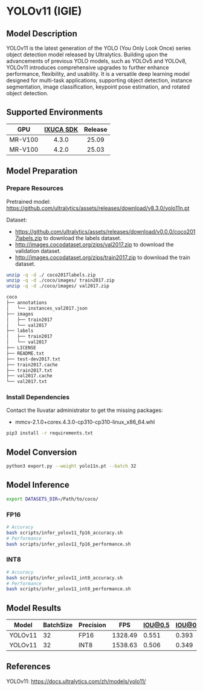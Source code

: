 # YOLOv11 (IGIE)

## Model Description

YOLOv11 is the latest generation of the YOLO (You Only Look Once) series object detection model released by Ultralytics. Building upon the advancements of previous YOLO models, such as YOLOv5 and YOLOv8, YOLOv11 introduces comprehensive upgrades to further enhance performance, flexibility, and usability. It is a versatile deep learning model designed for multi-task applications, supporting object detection, instance segmentation, image classification, keypoint pose estimation, and rotated object detection.

## Supported Environments

| GPU    | [IXUCA SDK](https://gitee.com/deep-spark/deepspark#%E5%A4%A9%E6%95%B0%E6%99%BA%E7%AE%97%E8%BD%AF%E4%BB%B6%E6%A0%88-ixuca) | Release |
| :----: | :----: | :----: |
| MR-V100 | 4.3.0 | 25.09 |
| MR-V100 | 4.2.0 | 25.03 |

## Model Preparation

### Prepare Resources

Pretrained model: <https://github.com/ultralytics/assets/releases/download/v8.3.0/yolo11n.pt>

Dataset:
  - <https://github.com/ultralytics/assets/releases/download/v0.0.0/coco2017labels.zip> to download the labels dataset.
  - <http://images.cocodataset.org/zips/val2017.zip> to download the validation dataset.
  - <http://images.cocodataset.org/zips/train2017.zip> to download the train dataset.

```bash
unzip -q -d ./ coco2017labels.zip
unzip -q -d ./coco/images/ train2017.zip
unzip -q -d ./coco/images/ val2017.zip

coco
├── annotations
│   └── instances_val2017.json
├── images
│   ├── train2017
│   └── val2017
├── labels
│   ├── train2017
│   └── val2017
├── LICENSE
├── README.txt
├── test-dev2017.txt
├── train2017.cache
├── train2017.txt
├── val2017.cache
└── val2017.txt
```

### Install Dependencies

Contact the Iluvatar administrator to get the missing packages:
- mmcv-2.1.0+corex.4.3.0-cp310-cp310-linux_x86_64.whl

```bash
pip3 install -r requirements.txt
```

## Model Conversion

```bash
python3 export.py --weight yolo11n.pt --batch 32
```

## Model Inference

```bash
export DATASETS_DIR=/Path/to/coco/
```

### FP16

```bash
# Accuracy
bash scripts/infer_yolov11_fp16_accuracy.sh
# Performance
bash scripts/infer_yolov11_fp16_performance.sh
```

### INT8

```bash
# Accuracy
bash scripts/infer_yolov11_int8_accuracy.sh
# Performance
bash scripts/infer_yolov11_int8_performance.sh
```

## Model Results

| Model   | BatchSize | Precision | FPS     | IOU@0.5 | IOU@0.5:0.95 |
| ------- | --------- | --------- | ------- | ------- | ------------ |
| YOLOv11 | 32        | FP16      | 1328.49 | 0.551   | 0.393        |
| YOLOv11 | 32        | INT8      | 1538.63 | 0.506   | 0.349        |

## References

YOLOv11: <https://docs.ultralytics.com/zh/models/yolo11/>
